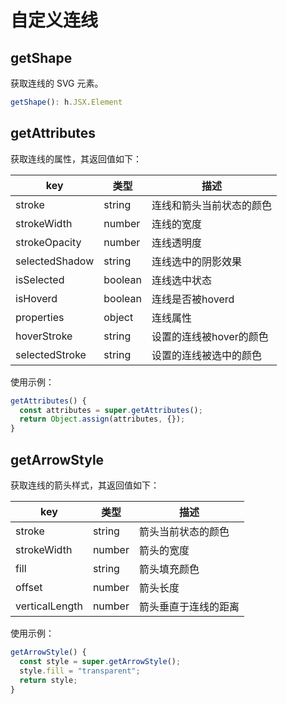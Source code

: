# 自定义连线

## getShape

获取连线的 SVG 元素。

```ts
getShape(): h.JSX.Element
```

## getAttributes

获取连线的属性，其返回值如下：

|key|类型|描述|
|-|-|-|
|stroke|string|连线和箭头当前状态的颜色|
|strokeWidth|number|连线的宽度|
|strokeOpacity|number|连线透明度|
|selectedShadow|string|连线选中的阴影效果|
|isSelected|boolean|连线选中状态|
|isHoverd|boolean|连线是否被hoverd|
|properties|object|连线属性|
|hoverStroke|string|设置的连线被hover的颜色|
|selectedStroke|string|设置的连线被选中的颜色|

使用示例：

```ts
getAttributes() {
  const attributes = super.getAttributes();
  return Object.assign(attributes, {});
}
```

## getArrowStyle

获取连线的箭头样式，其返回值如下：

|key|类型|描述|
|-|-|-|
|stroke|string|箭头当前状态的颜色|
|strokeWidth|number|箭头的宽度|
|fill|string|箭头填充颜色|
|offset|number|箭头长度|
|verticalLength|number|箭头垂直于连线的距离|

使用示例：

```ts
getArrowStyle() {
  const style = super.getArrowStyle();
  style.fill = "transparent";
  return style;
}
```

